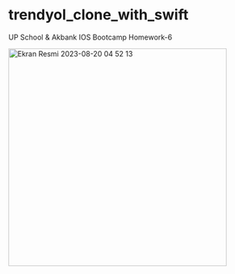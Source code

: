 # trendyol_clone_with_swift

UP School & Akbank IOS Bootcamp Homework-6





<img width="432" alt="Ekran Resmi 2023-08-20 04 52 13" src="https://github.com/SeymaCatikkasli/trendyol_clone_with_swift/assets/64307727/fb2bae8f-e950-4486-8c1f-f646238d2644">
